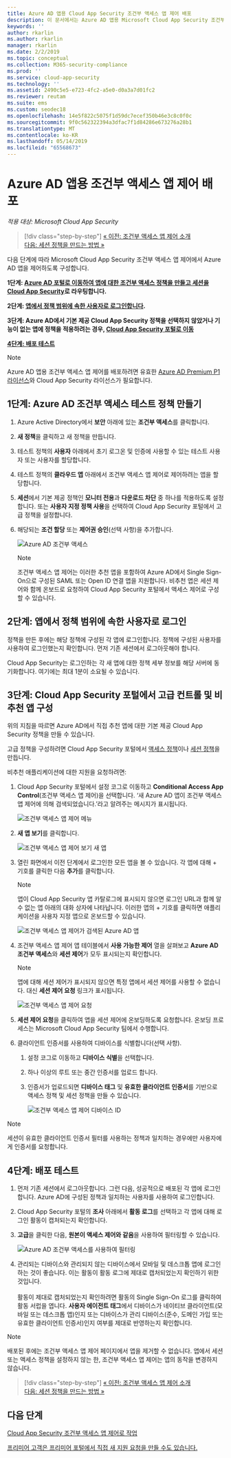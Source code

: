 ```yaml
---
title: Azure AD 앱용 Cloud App Security 조건부 액세스 앱 제어 배포
description: 이 문서에서는 Azure AD 앱용 Microsoft Cloud App Security 조건부 액세스 앱 제어 역방향 프록시 기능을 배포하는 방법을 설명합니다.
keywords: ''
author: rkarlin
ms.author: rkarlin
manager: rkarlin
ms.date: 2/2/2019
ms.topic: conceptual
ms.collection: M365-security-compliance
ms.prod: ''
ms.service: cloud-app-security
ms.technology: ''
ms.assetid: 2490c5e5-e723-4fc2-a5e0-d0a3a7d01fc2
ms.reviewer: reutam
ms.suite: ems
ms.custom: seodec18
ms.openlocfilehash: 14e5f822c5075f1d59dc7ecef350b46e3c8c0f0c
ms.sourcegitcommit: 9f0c562322394a3dfac7f1d84286e673276a28b1
ms.translationtype: MT
ms.contentlocale: ko-KR
ms.lasthandoff: 05/14/2019
ms.locfileid: "65568673"
---
```

# <a name="deploy-conditional-access-app-control-for-azure-ad-apps"></a>Azure AD 앱용 조건부 액세스 앱 제어 배포

*적용 대상: Microsoft Cloud App Security*

>[!div class="step-by-step"]
[« 이전: 조건부 액세스 앱 제어 소개](proxy-intro-aad.md)<br>
[다음: 세션 정책을 만드는 방법 »](session-policy-aad.md)


다음 단계에 따라 Microsoft Cloud App Security 조건부 액세스 앱 제어에서 Azure AD 앱을 제어하도록 구성합니다.

**1단계: [Azure AD 포털로 이동하여 앱에 대한 조건부 액세스 정책을 만들고 세션을 Cloud App Security](#add-azure-ad)로 라우팅합니다.**

**2단계: [앱에서 정책 범위에 속한 사용자로 로그인합니다](#sign-in-scoped).**

**3단계: Azure AD에서 기본 제공 Cloud App Security 정책을 선택하지 않았거나 기능이 없는 앱에 정책을 적용하려는 경우, [Cloud App Security 포털로 이동](#portal)**

[**4단계: 배포 테스트**](#test)

> [!NOTE]
> Azure AD 앱용 조건부 액세스 앱 제어를 배포하려면 유효한 [Azure AD Premium P1 라이선스](https://docs.microsoft.com/azure/active-directory/license-users-groups)와 Cloud App Security 라이선스가 필요합니다.

## 1단계: Azure AD 조건부 액세스 테스트 정책 만들기<a name="add-azure-ad"></a>  

1. Azure Active Directory에서 **보안** 아래에 있는 **조건부 액세스**를 클릭합니다.

2. **새 정책**을 클릭하고 새 정책을 만듭니다.
   
3. 테스트 정책의 **사용자** 아래에서 초기 로그온 및 인증에 사용할 수 있는 테스트 사용자 또는 사용자를 할당합니다.
    
4. 테스트 정책의 **클라우드 앱** 아래에서 조건부 액세스 앱 제어로 제어하려는 앱을 할당합니다. 
    
5. **세션**에서 기본 제공 정책인 **모니터 전용**과 **다운로드 차단** 중 하나를 적용하도록 설정합니다. 또는 **사용자 지정 정책 사용**을 선택하여 Cloud App Security 포털에서 고급 정책을 설정합니다. 

6. 해당되는 **조건 할당** 또는 **제어권 승인**(선택 사항)을 추가합니다.

   ![Azure AD 조건부 액세스](./media/azure-ad-caac-policy.png)

  
      > [!NOTE]
      >조건부 액세스 앱 제어는 이러한 추천 앱을 포함하여 Azure AD에서 Single Sign-On으로 구성된 SAML 또는 Open ID 연결 앱을 지원합니다. 비추천 앱은 세션 제어와 함께 온보드로 요청하여 Cloud App Security 포털에서 액세스 제어로 구성할 수 있습니다. 

## 2단계: 앱에서 정책 범위에 속한 사용자로 로그인 <a name="sign-in-scoped"></a>

정책을 만든 후에는 해당 정책에 구성된 각 앱에 로그인합니다. 정책에 구성된 사용자를 사용하여 로그인했는지 확인합니다. 먼저 기존 세션에서 로그아웃해야 합니다.

Cloud App Security는 로그인하는 각 새 앱에 대한 정책 세부 정보를 해당 서버에 동기화합니다.  여기에는 최대 1분이 소요될 수 있습니다.

## 3단계: Cloud App Security 포털에서 고급 컨트롤 및 비추천 앱 구성 <a name="portal"></a>

위의 지침을 따르면 Azure AD에서 직접 추천 앱에 대한 기본 제공 Cloud App Security 정책을 만들 수 있습니다.

고급 정책을 구성하려면 Cloud App Security 포털에서 [액세스 정책](access-policy-aad.md)이나 [세션 정책](session-policy-aad.md)을 만듭니다.

비추천 애플리케이션에 대한 지원을 요청하려면:

1.  Cloud App Security 포털에서 설정 코그로 이동하고 **Conditional Access App Control**(조건부 액세스 앱 제어)을 선택합니다. ‘새 Azure AD 앱이 조건부 액세스 앱 제어에 의해 검색되었습니다.’라고 알려주는 메시지가 표시됩니다. 

     ![조건부 액세스 앱 제어 메뉴](./media/caac-menu.png)

2. **새 앱 보기**를 클릭합니다.

    ![조건부 액세스 앱 제어 보기 새 앱](./media/caac-view-apps.png)
     

3. 열린 화면에서 이전 단계에서 로그인한 모든 앱을 볼 수 있습니다. 각 앱에 대해 + 기호를 클릭한 다음 **추가**를 클릭합니다.

   > [!NOTE]
   > 앱이 Cloud App Security 앱 카탈로그에 표시되지 않으면 로그인 URL과 함께 알 수 없는 앱 아래의 대화 상자에 나타납니다. 이러한 앱의 + 기호를 클릭하면 애플리케이션을 사용자 지정 앱으로 온보드할 수 있습니다.

   ![조건부 액세스 앱 제어가 검색된 Azure AD 앱](./media/caac-discovered-aad-apps.png)

4. 조건부 액세스 앱 제어 앱 테이블에서 **사용 가능한 제어** 열을 살펴보고 **Azure AD 조건부 액세스**와 **세션 제어**가 모두 표시되는지 확인합니다. 
   
   > [!NOTE]
   > 앱에 대해 세션 제어가 표시되지 않으면 특정 앱에서 세션 제어를 사용할 수 없습니다. 대신 **세션 제어 요청** 링크가 표시됩니다. 
  
     ![조건부 액세스 앱 제어 요청](./media/caac-request.png)
   

5. **세션 제어 요청**을 클릭하여 앱을 세션 제어에 온보딩하도록 요청합니다. 온보딩 프로세스는 Microsoft Cloud App Security 팀에서 수행합니다.
 

6.  클라이언트 인증서를 사용하여 디바이스를 식별합니다(선택 사항).
    1.  설정 코그로 이동하고 **디바이스 식별**을 선택합니다.
    2.  하나 이상의 루트 또는 중간 인증서를 업로드 합니다.
   
    3. 인증서가 업로드되면 **디바이스 태그** 및 **유효한 클라이언트 인증서**를 기반으로 액세스 정책 및 세션 정책을 만들 수 있습니다.

       ![조건부 액세스 앱 제어 디바이스 ID](./media/caac-device-id.png)

> [!NOTE]
> 세션이 유효한 클라이언트 인증서 필터를 사용하는 정책과 일치하는 경우에만 사용자에게 인증서를 요청합니다.


## 4단계: 배포 테스트 <a name="test"></a>

1. 먼저 기존 세션에서 로그아웃합니다. 그런 다음, 성공적으로 배포된 각 앱에 로그인합니다. Azure AD에 구성된 정책과 일치하는 사용자를 사용하여 로그인합니다. 

2. Cloud App Security 포털의 **조사** 아래에서 **활동 로그**를 선택하고 각 앱에 대해 로그인 활동이 캡처되는지 확인합니다.

3. **고급**을 클릭한 다음, **원본이 액세스 제어와 같음**을 사용하여 필터링할 수 있습니다.

    ![Azure AD 조건부 액세스를 사용하여 필터링](./media/sso-logon.png)

4. 관리되는 디바이스와 관리되지 않는 디바이스에서 모바일 및 데스크톱 앱에 로그인하는 것이 좋습니다. 이는 활동이 활동 로그에 제대로 캡처되었는지 확인하기 위한 것입니다.<br></br>
   활동이 제대로 캡처되었는지 확인하려면 활동의 Single Sign-On 로그를 클릭하여 활동 서럽을 엽니다. **사용자 에이전트 태그**에서 디바이스가 네이티브 클라이언트(모바일 또는 데스크톱 앱)인지 또는 디바이스가 관리 디바이스(준수, 도메인 가입 또는 유효한 클라이언트 인증서)인지 여부를 제대로 반영하는지 확인합니다.
 
> [!NOTE]
> 배포된 후에는 조건부 액세스 앱 제어 페이지에서 앱을 제거할 수 없습니다. 앱에서 세션 또는 액세스 정책을 설정하지 않는 한, 조건부 액세스 앱 제어는 앱의 동작을 변경하지 않습니다. 

>[!div class="step-by-step"]
[« 이전: 조건부 액세스 앱 제어 소개](proxy-intro-aad.md)<br>
[다음: 세션 정책을 만드는 방법 »](session-policy-aad.md)


## <a name="next-steps"></a>다음 단계 
[Cloud App Security 조건부 액세스 앱 제어로 작업](proxy-intro-aad.md)   

[프리미어 고객은 프리미어 포털에서 직접 새 지원 요청을 만들 수도 있습니다.](https://premier.microsoft.com/)  
  
